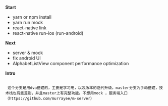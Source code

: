 **Start**

- yarn  or npm install
- yarn run mock 
- react-native link
- react-native run-ios (run-android)

**Next**



- server & mock
- fix android UI
- AlphabetListView component performance optimization


**Intro**



```$xslt

 这个分支是用dva搭建的，主要是学习用，以及版本的迭代升级。master分支为手动搭建，技术栈也有些差别，并且master上有完整功能。不想用mock ，服务端入口（https://github.com/murrayee/m-server）

```
